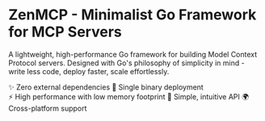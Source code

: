 # ZenMCP - Minimalist Go Framework for MCP Servers

A lightweight, high-performance Go framework for building Model Context Protocol servers. 
Designed with Go's philosophy of simplicity in mind - write less code, deploy faster, 
scale effortlessly.

✨ Zero external dependencies
🚀 Single binary deployment  
⚡ High performance with low memory footprint
🔧 Simple, intuitive API
🌍 Cross-platform support
